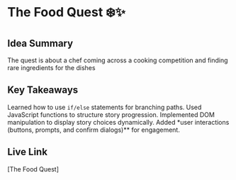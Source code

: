 # The Food Quest ❄️✨

## Idea Summary

The quest is about a chef coming across a cooking competition and finding rare ingredients for the dishes

## Key Takeaways

Learned how to use `if/else` statements for branching paths.
Used JavaScript functions to structure story progression.
Implemented DOM manipulation to display story choices dynamically.
Added \*user interactions (buttons, prompts, and confirm dialogs)\*\* for engagement.

## Live Link

[The Food Quest]
